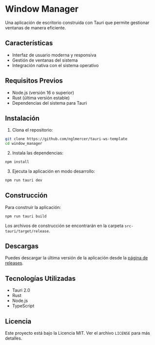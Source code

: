 # Window Manager

Una aplicación de escritorio construida con Tauri que permite gestionar ventanas de manera eficiente.

## Características

- Interfaz de usuario moderna y responsiva
- Gestión de ventanas del sistema
- Integración nativa con el sistema operativo

## Requisitos Previos

- Node.js (versión 16 o superior)
- Rust (última versión estable)
- Dependencias del sistema para Tauri

## Instalación

1. Clona el repositorio:
```bash
git clone https://github.com/nglmercer/tauri-ws-template
cd window_manager
```

2. Instala las dependencias:
```bash
npm install
```

3. Ejecuta la aplicación en modo desarrollo:
```bash
npm run tauri dev
```

## Construcción

Para construir la aplicación:

```bash
npm run tauri build
```

Los archivos de construcción se encontrarán en la carpeta `src-tauri/target/release`.

## Descargas

Puedes descargar la última versión de la aplicación desde la [página de releases](https://github.com/nglmercer/tauri-ws-template/releases).

## Tecnologías Utilizadas

- Tauri 2.0
- Rust
- Node.js
- TypeScript

## Licencia

Este proyecto está bajo la Licencia MIT. Ver el archivo `LICENSE` para más detalles.
